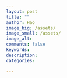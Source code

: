 ```yaml
---
layout: post
title: ""
author: Hao
image_big: /assets/
image_small: /assets/
image_alt: 
comments: false
keywords:
description:
categories:

---
```

